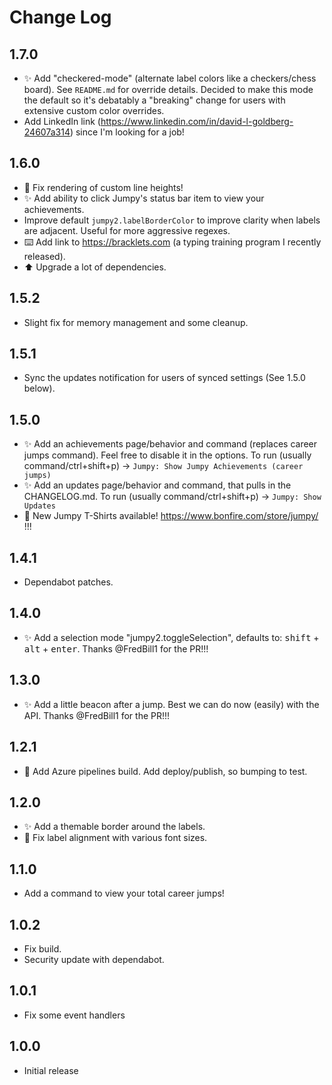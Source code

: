 # Change Log

## 1.7.0

-   ✨ Add "checkered-mode" (alternate label colors like a checkers/chess board). See `README.md` for override details. Decided to make this mode the default so it's debatably a "breaking" change for users with extensive custom color overrides.
-   Add LinkedIn link (https://www.linkedin.com/in/david-l-goldberg-24607a314) since I'm looking for a job!

## 1.6.0

-   🐛 Fix rendering of custom line heights!
-   ✨ Add ability to click Jumpy's status bar item to view your achievements.
-   Improve default `jumpy2.labelBorderColor` to improve clarity when labels are adjacent. Useful for more aggressive regexes.
-   ⌨️ Add link to https://bracklets.com (a typing training program I recently released).
-   ⬆️ Upgrade a lot of dependencies.

## 1.5.2

-   Slight fix for memory management and some cleanup.

## 1.5.1

-   Sync the updates notification for users of synced settings (See 1.5.0 below).

## 1.5.0

-   ✨ Add an achievements page/behavior and command (replaces career jumps command). Feel free to disable it in the options. To run (usually command/ctrl+shift+p) -> `Jumpy: Show Jumpy Achievements (career jumps)`
-   ✨ Add an updates page/behavior and command, that pulls in the CHANGELOG.md. To run (usually command/ctrl+shift+p) -> `Jumpy: Show Updates`
-   👕 New Jumpy T-Shirts available! https://www.bonfire.com/store/jumpy/ !!!

## 1.4.1

-   Dependabot patches.

## 1.4.0

-   ✨ Add a selection mode "jumpy2.toggleSelection", defaults to: <kbd>shift</kbd> + <kbd>alt</kbd> + <kbd>enter</kbd>. Thanks @FredBill1 for the PR!!!

## 1.3.0

-   ✨ Add a little beacon after a jump. Best we can do now (easily) with the API. Thanks @FredBill1 for the PR!!!

## 1.2.1

-   👷 Add Azure pipelines build. Add deploy/publish, so bumping to test.

## 1.2.0

-   ✨ Add a themable border around the labels.
-   🐛 Fix label alignment with various font sizes.

## 1.1.0

-   Add a command to view your total career jumps!

## 1.0.2

-   Fix build.
-   Security update with dependabot.

## 1.0.1

-   Fix some event handlers

## 1.0.0

-   Initial release
